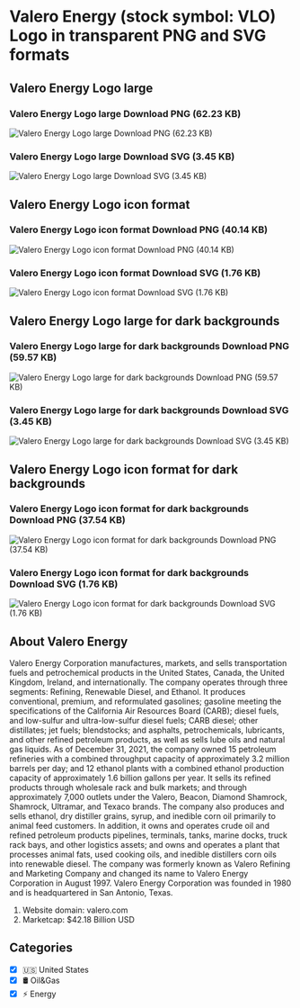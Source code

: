 # Valero Energy (stock symbol: VLO) Logo in transparent PNG and SVG formats

## Valero Energy Logo large

### Valero Energy Logo large Download PNG (62.23 KB)

![Valero Energy Logo large Download PNG (62.23 KB)](/img/orig/VLO_BIG-6b97cde2.png)

### Valero Energy Logo large Download SVG (3.45 KB)

![Valero Energy Logo large Download SVG (3.45 KB)](/img/orig/VLO_BIG-57c31494.svg)

## Valero Energy Logo icon format

### Valero Energy Logo icon format Download PNG (40.14 KB)

![Valero Energy Logo icon format Download PNG (40.14 KB)](/img/orig/VLO-535a2cd4.png)

### Valero Energy Logo icon format Download SVG (1.76 KB)

![Valero Energy Logo icon format Download SVG (1.76 KB)](/img/orig/VLO-4ca2aaf5.svg)

## Valero Energy Logo large for dark backgrounds

### Valero Energy Logo large for dark backgrounds Download PNG (59.57 KB)

![Valero Energy Logo large for dark backgrounds Download PNG (59.57 KB)](/img/orig/VLO_BIG.D-9eca9ec5.png)

### Valero Energy Logo large for dark backgrounds Download SVG (3.45 KB)

![Valero Energy Logo large for dark backgrounds Download SVG (3.45 KB)](/img/orig/VLO_BIG.D-73f5fc76.svg)

## Valero Energy Logo icon format for dark backgrounds

### Valero Energy Logo icon format for dark backgrounds Download PNG (37.54 KB)

![Valero Energy Logo icon format for dark backgrounds Download PNG (37.54 KB)](/img/orig/VLO.D-d9afd8b4.png)

### Valero Energy Logo icon format for dark backgrounds Download SVG (1.76 KB)

![Valero Energy Logo icon format for dark backgrounds Download SVG (1.76 KB)](/img/orig/VLO.D-e2c11430.svg)

## About Valero Energy

Valero Energy Corporation manufactures, markets, and sells transportation fuels and petrochemical products in the United States, Canada, the United Kingdom, Ireland, and internationally. The company operates through three segments: Refining, Renewable Diesel, and Ethanol. It produces conventional, premium, and reformulated gasolines; gasoline meeting the specifications of the California Air Resources Board (CARB); diesel fuels, and low-sulfur and ultra-low-sulfur diesel fuels; CARB diesel; other distillates; jet fuels; blendstocks; and asphalts, petrochemicals, lubricants, and other refined petroleum products, as well as sells lube oils and natural gas liquids. As of December 31, 2021, the company owned 15 petroleum refineries with a combined throughput capacity of approximately 3.2 million barrels per day; and 12 ethanol plants with a combined ethanol production capacity of approximately 1.6 billion gallons per year. It sells its refined products through wholesale rack and bulk markets; and through approximately 7,000 outlets under the Valero, Beacon, Diamond Shamrock, Shamrock, Ultramar, and Texaco brands. The company also produces and sells ethanol, dry distiller grains, syrup, and inedible corn oil primarily to animal feed customers. In addition, it owns and operates crude oil and refined petroleum products pipelines, terminals, tanks, marine docks, truck rack bays, and other logistics assets; and owns and operates a plant that processes animal fats, used cooking oils, and inedible distillers corn oils into renewable diesel. The company was formerly known as Valero Refining and Marketing Company and changed its name to Valero Energy Corporation in August 1997. Valero Energy Corporation was founded in 1980 and is headquartered in San Antonio, Texas.

1. Website domain: valero.com
2. Marketcap: $42.18 Billion USD


## Categories
- [x] 🇺🇸 United States
- [x] 🛢 Oil&Gas
- [x] ⚡ Energy
